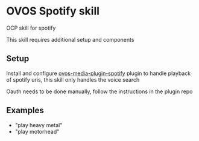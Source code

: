 # OVOS Spotify skill

OCP skill for spotify

This skill requires additional setup and components

## Setup

Install and configure [ovos-media-plugin-spotify](https://github.com/OpenVoiceOS/ovos-media-plugin-spotify) plugin to handle playback of spotify uris, 
this skill only handles the voice search

Oauth needs to be done manually, follow the instructions in the plugin repo

## Examples 

* "play heavy metal"
* "play motorhead"
